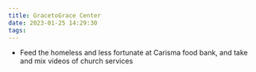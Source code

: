 ```yaml
---
title: GracetoGrace Center                                                                          
date: 2023-01-25 14:29:30
tags:
---
```



- Feed the homeless and less fortunate at Carisma food bank, and take and mix videos of church services

